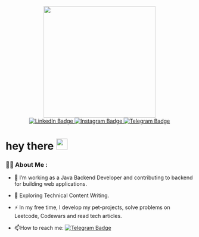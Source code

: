 <div id="header" align="center">
  <img src="https://media.giphy.com/media/v1.Y2lkPTc5MGI3NjExMnc0ajhvbnJka2o4Y2drcGo1ZnVhZ2J2ZHE0ZmwzcnM4NDVybXlrbyZlcD12MV9pbnRlcm5hbF9naWZfYnlfaWQmY3Q9Zw/7NoNw4pMNTvgc/giphy.gif" width="300"/>
</div>

<div id="badges" align="center">
  <a href="http://www.linkedin.com/in/tishin-serg">
    <img src="https://img.shields.io/badge/LinkedIn-blue?style=for-the-badge&logo=linkedin&logoColor=white" alt="LinkedIn Badge"/>
  </a>
   <a href="https://instagram.com/tis_serg">
    <img src="https://img.shields.io/badge/Instagram-red?style=for-the-badge&logo=instagram&logoColor=white" alt="Instagram Badge"/>
  </a>
  <a href="https://t.me/tissergg">
    <img src="https://img.shields.io/badge/Telegram-blue?style=for-the-badge&logo=telegram&logoColor=white" alt="Telegram Badge"/>
  </a>
</div>

<div id="counter" align="center">
<img src="https://komarev.com/ghpvc/?username=tishin-serg&style=flat-square&color=blue" alt=""/>
</div>

<h1>
  hey there
  <img src="https://media.giphy.com/media/hvRJCLFzcasrR4ia7z/giphy.gif" width="30px"/>
</h1>

### :man_technologist: About Me :

- :telescope: I’m working as a Java Backend Developer and contributing to backend for building web applications.

- :seedling: Exploring Technical Content Writing.

- :zap: In my free time, I develop my pet-projects, solve problems on Leetcode, Codewars and read tech articles.

- :mailbox:How to reach me: [![Telegram Badge](https://img.shields.io/badge/tissergg-blue?style=flat&logo=Telegram&logoColor=white)](https://t.me/tissergg)
